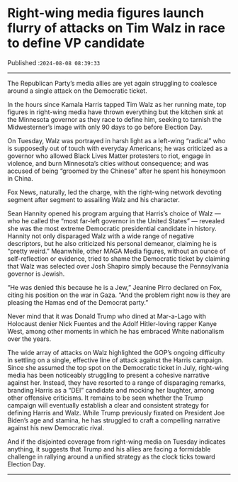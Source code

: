 # Right-wing media figures launch flurry of attacks on Tim Walz in race to define VP candidate

Published :`2024-08-08 08:39:33`

---

The Republican Party’s media allies are yet again struggling to coalesce around a single attack on the Democratic ticket.

In the hours since Kamala Harris tapped Tim Walz as her running mate, top figures in right-wing media have thrown everything but the kitchen sink at the Minnesota governor as they race to define him, seeking to tarnish the Midwesterner’s image with only 90 days to go before Election Day.

On Tuesday, Walz was portrayed in harsh light as a left-wing “radical” who is supposedly out of touch with everyday Americans; he was criticized as a governor who allowed Black Lives Matter protesters to riot, engage in violence, and burn Minnesota’s cities without consequence; and was accused of being “groomed by the Chinese” after he spent his honeymoon in China.

Fox News, naturally, led the charge, with the right-wing network devoting segment after segment to assailing Walz and his character.

Sean Hannity opened his program arguing that Harris’s choice of Walz — who he called the “most far-left governor in the United States” — revealed she was the most extreme Democratic presidential candidate in history. Hannity not only disparaged Walz with a wide range of negative descriptors, but he also criticized his personal demeanor, claiming he is “pretty weird.”  Meanwhile, other MAGA Media figures, without an ounce of self-reflection or evidence, tried to shame the Democratic ticket by claiming that Walz was selected over Josh Shapiro simply because the Pennsylvania governor is Jewish.

“He was denied this because he is a Jew,” Jeanine Pirro declared on Fox, citing his position on the war in Gaza. “And the problem right now is they are pleasing the Hamas end of the Democrat party.”

Never mind that it was Donald Trump who dined at Mar-a-Lago with Holocaust denier Nick Fuentes and the Adolf Hitler-loving rapper Kanye West, among other moments in which he has embraced White nationalism over the years.

The wide array of attacks on Walz highlighted the GOP’s ongoing difficulty in settling on a single, effective line of attack against the Harris campaign. Since she assumed the top spot on the Democratic ticket in July, right-wing media has been noticeably struggling to present a cohesive narrative against her. Instead, they have resorted to a range of disparaging remarks, branding Harris as a “DEI” candidate and mocking her laughter, among other offensive criticisms. It remains to be seen whether the Trump campaign will eventually establish a clear and consistent strategy for defining Harris and Walz. While Trump previously fixated on President Joe Biden’s age and stamina, he has struggled to craft a compelling narrative against his new Democratic rival.

And if the disjointed coverage from right-wing media on Tuesday indicates anything, it suggests that Trump and his allies are facing a formidable challenge in rallying around a unified strategy as the clock ticks toward Election Day.

---

